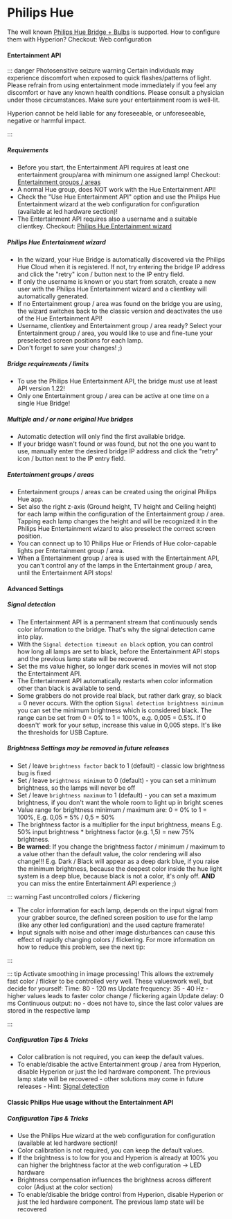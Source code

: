 # Philips Hue

The well known [Philips Hue Bridge + Bulbs](https://www.philips-hue.com/en-xx/) is supported. How to configure them with Hyperion? Checkout: Web configuration

#### Entertainment API

::: danger Photosensitive seizure warning
Certain individuals may experience discomfort when exposed to quick flashes/patterns of light.
Please refrain from using entertainment mode immediately if you feel any discomfort or have any known health conditions. Please consult a physician under those circumstances. Make sure your entertainment room is well-lit.

Hyperion cannot be held liable for any foreseeable, or unforeseeable, negative or harmful impact.

:::

##### Requirements
  * Before you start, the Entertainment API requires at least one entertainment group/area with minimum one assigned lamp! Checkout: [Entertainment groups / areas](#entertainment-groups--areas)
  * A normal Hue group, does NOT work with the Hue Entertainment API!
  * Check the "Use Hue Entertainment API" option and use the Philips Hue Entertainment wizard at the web configuration for configuration (available at led hardware section)!
  * The Entertainment API requires also a username and a suitable clientkey. Checkout: [Philips Hue Entertainment wizard](#philips-hue-entertainment-wizard)

##### Philips Hue Entertainment wizard
  * In the wizard, your Hue Bridge is automatically discovered via the Philips Hue Cloud when it is registered. If not, try entering the bridge IP address and click the "retry" icon / button next to the IP entry field.
  * If only the username is known or you start from scratch, create a new user with the Philips Hue Entertainment wizard and a clientkey will automatically generated.
  * If no Entertainment group / area was found on the bridge you are using, the wizard switches back to the classic version and deactivates the use of the Hue Entertainment API!
  * Username, clientkey and Entertainment group / area ready? Select your Entertainment group / area, you would like to use and fine-tune your preselected screen positions for each lamp.
  * Don't forget to save your changes! ;)

##### Bridge requirements / limits
  * To use the Philips Hue Entertainment API, the bridge must use at least API version 1.22!
  * Only one Entertainment group / area can be active at one time on a single Hue Bridge!

##### Multiple and / or none original Hue bridges
  * Automatic detection will only find the first available bridge.
  * If your bridge wasn't found or was found, but not the one you want to use, manually enter the desired bridge IP address and click the "retry" icon / button next to the IP entry field.

##### Entertainment groups / areas
  * Entertainment groups / areas can be created using the original Philips Hue app.
  * Set also the right z-axis (Ground height, TV height and Ceiling height) for each lamp within the configuration of the Entertainment group / area. Tapping each lamp changes the height and will be recognized it in the Philips Hue Entertainment wizard to also preselect the correct screen position.
  * You can connect up to 10 Philips Hue or Friends of Hue color-capable lights per Entertainment group / area.
  * When a Entertainment group / area is used with the Entertainment API, you can't control any of the lamps in the Entertainment group / area, until the Entertainment API stops!

#### Advanced Settings

##### Signal detection
  * The Entertainment API is a permanent stream that continuously sends color information to the bridge. That's why the signal detection came into play.
  * With the `Signal detection timeout on black` option, you can control how long all lamps are set to black, before the Entertainment API stops and the previous lamp state will be recovered.
  * Set the ms value higher, so longer dark scenes in movies will not stop the Entertainment API.
  * The Entertainment API automatically restarts when color information other than black is available to send.
  * Some grabbers do not provide real black, but rather dark gray, so black = 0 never occurs. With the option `Signal detection brightness minimum` you can set the minimum brightness which is considered black. The range can be set from 0 = 0% to 1 = 100%, e.g. 0,005 = 0.5%. If 0 doesn't' work for your setup, increase this value in 0,005 steps. It's like the thresholds for USB Capture.

##### Brightness *Settings may be removed in future releases*
  * Set / leave `brightness factor` back to 1 (default) - classic low brightness bug is fixed
  * Set / leave `brightness minimum` to 0 (default) - you can set a minimum brightness, so the lamps will never be off
  * Set / leave `brightness maximum` to 1 (default) - you can set a maximum brightness, if you don't want the whole room to light up in bright scenes
  * Value range for brightness minimum / maximum are: 0 = 0% to 1 = 100%, E.g. 0,05 = 5% / 0,5 = 50%
  * The brightness factor is a multiplier for the input brightness, means E.g. 50% input brightness * brightness factor (e.g. 1,5) = new 75% brightness.
  * __Be warned__:
  If you change the brightness factor / minimum / maximum to a value other than the default value, the color rendering will also change!!!
  E.g. Dark / Black will appear as a deep dark blue, if you raise the minimum brightness, because the deepest color inside the hue light system is a deep blue, because black is not a color, it's only off.
  __AND__ you can miss the entire Entertainment API experience ;)

::: warning Fast uncontrolled colors / flickering
  * The color information for each lamp, depends on the input signal from your grabber source, the defined screen position to use for the lamp (like any other led configuration) and the used capture framerate!
  * Input signals with noise and other image disturbances can cause this effect of rapidly changing colors / flickering. For more information on how to reduce this problem, see the next tip:

:::

::: tip Activate smoothing in image processing!
  This allows the extremely fast color / flicker to be controlled very well.
  These values ​​work well, but decide for yourself:
  Time: 80 - 120 ms
  Update frequency: 35 - 40 Hz - higher values leads to faster color change / flickering again
  Update delay: 0 ms
  Continuous output: no - does not have to, since the last color values ​​are stored in the respective lamp

:::

##### Configuration Tips & Tricks
  * Color calibration is not required, you can keep the default values.
  * To enable/disable the active Entertainment group / area from Hyperion, disable Hyperion or just the led hardware component. The previous lamp state will be recovered - other solutions may come in future releases - Hint: [Signal detection](#signal-detection)

#### Classic Philips Hue usage without the Entertainment API

##### Configuration Tips & Tricks
  * Use the Philips Hue wizard at the web configuration for configuration (available at led hardware section)!
  * Color calibration is not required, you can keep the default values.
  * If the brightness is to low for you and Hyperion is already at 100% you can higher the brightness factor at the web configuration -> LED hardware
  * Brightness compensation influences the brightness across different color (Adjust at the color section)
  * To enable/disable the bridge control from Hyperion, disable Hyperion or just the led hardware component. The previous lamp state will be recovered